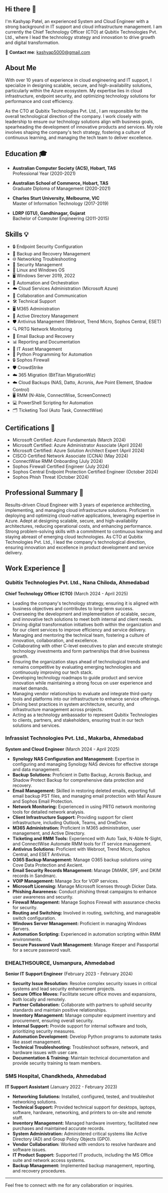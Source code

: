 ## Hi there 👋

I'm Kashyap Patel, an experienced System and Cloud Engineer with a strong background in IT support and cloud infrastructure management. I am currently the Chief Technology Officer (CTO) at Qubitix Technologies Pvt. Ltd., where I lead the technology strategy and innovation to drive growth and digital transformation.

📧 **Contact me**: kashyap5000@gmail.com

## About Me

With over 10 years of experience in cloud engineering and IT support, I specialize in designing scalable, secure, and high-availability solutions, particularly within the Azure ecosystem. My expertise lies in cloud infrastructure, endpoint security, and optimizing technology solutions for performance and cost efficiency.

As the CTO at Qubitix Technologies Pvt. Ltd., I am responsible for the overall technological direction of the company. I work closely with leadership to ensure our technology solutions align with business goals, spearheading the development of innovative products and services. My role involves shaping the company's tech strategy, fostering a culture of continuous learning, and managing the tech team to deliver excellence.

## Education 🎓

- **Australian Computer Society (ACS), Hobart, TAS**  
  Professional Year (2020-2021)

- **Australian School of Commerce, Hobart, TAS**  
  Graduate Diploma of Management (2020-2021)

- **Charles Sturt University, Melbourne, VIC**  
  Master of Information Technology (2017-2019)

- **LDRP (GTU), Gandhinagar, Gujarat**  
  Bachelor of Computer Engineering (2011-2015)

## Skills 💡

- 🔒 Endpoint Security Configuration
- 💾 Backup and Recovery Management
- 🌐 Networking Troubleshooting
- 🔐 Security Management
- 🐧 Linux and Windows OS
- 🖥️ Windows Server 2019, 2022
- 🤖 Automation and Orchestration
- ☁️ Cloud Services Administration (Microsoft Azure)
- 🤝 Collaboration and Communication
- 🛠️ Technical Support
- 🖥️ M365 Administration
- 🔧 Active Directory Management
- 🛡️ Antivirus Management (Webroot, Trend Micro, Sophos Central, ESET)
- 🔍 PRTG Network Monitoring
- 📧 Email Backup and Recovery
- 📊 Reporting and Documentation
- 🔄 IT Asset Management
- 🐍 Python Programming for Automation
- 🔒 Sophos Firewall
- 🛡️ CrowdStrike
- ☁️ 365 Migration (BitTitan MigrationWiz)
- ☁️ Cloud Backups (NAS, Datto, Acronis, Ave Point Element, Shadow Control)
- 🖥️ RMM (N-Able, ConnectWise, ScreenConnect)
- 💻 PowerShell Scripting for Automation
- 🗂️ Ticketing Tool (Auto Task, ConnectWise)

## Certifications 📜

- Microsoft Certified: Azure Fundamentals (March 2024)
- Microsoft Certified: Azure Administrator Associate (April 2024)
- Microsoft Certified: Azure Solution Architect Expert (April 2024)
- CISCO Certified Network Associate (CCNA) (May 2024)
- ConnectWise RMM Onboarding (July 2024)
- Sophos Firewall Certified Engineer (July 2024)
- Sophos Central Endpoint Protection Certified Engineer (October 2024)
- Sophos Phish Threat (October 2024)

## Professional Summary 📝

Results-driven Cloud Engineer with 3 years of experience architecting, implementing, and managing cloud infrastructure solutions. Proficient in deploying and optimizing cloud-native applications, leveraging expertise in Azure. Adept at designing scalable, secure, and high-availability architectures, reducing operational costs, and enhancing performance. Strong problem-solving skills with a commitment to continuous learning and staying abreast of emerging cloud technologies. As CTO at Qubitix Technologies Pvt. Ltd., I lead the company's technological direction, ensuring innovation and excellence in product development and service delivery.

## Work Experience 💼

### Qubitix Technologies Pvt. Ltd., Nana Chiloda, Ahmedabad  
**Chief Technology Officer (CTO)** (March 2024 - April 2025)

- Leading the company's technology strategy, ensuring it is aligned with business objectives and contributes to long-term success.
- Overseeing the development and implementation of scalable, secure, and innovative tech solutions to meet both internal and client needs.
- Driving digital transformation initiatives both within the organization and for our client services to improve efficiency and service delivery.
- Managing and mentoring the technical team, fostering a culture of innovation, collaboration, and excellence.
- Collaborating with other C-level executives to plan and execute strategic technology investments and form partnerships that drive business growth.
- Ensuring the organization stays ahead of technological trends and remains competitive by evaluating emerging technologies and continuously improving our tech stack.
- Developing technology roadmaps to guide product and service innovation while maintaining a strong focus on user experience and market demands.
- Managing vendor relationships to evaluate and integrate third-party tools and platforms into our infrastructure to enhance service offerings.
- Driving best practices in system architecture, security, and infrastructure management across projects.
- Acting as a technology ambassador to represent Qubitix Technologies to clients, partners, and stakeholders, ensuring trust in our tech solutions and services.


### Infrassist Technologies Pvt. Ltd., Makarba, Ahmedabad  
**System and Cloud Engineer** (March 2024 - April 2025)

- **Synology NAS Configuration and Management:** Expertise in configuring and managing Synology NAS devices for effective storage and data management.
- **Backup Solutions:** Proficient in Datto Backup, Acronis Backup, and Shadow Protect Backup for comprehensive data protection and recovery.
- **Email Management:** Skilled in restoring deleted emails, exporting full email backup PST files, and managing email protection with Mail Assure and Sophos Email Protection.
- **Network Monitoring:** Experienced in using PRTG network monitoring tools for detailed network analysis.
- **Client Infrastructure Support:** Providing support for client infrastructure, including Outlook, Teams, and OneDrive.
- **M365 Administration:** Proficient in M365 administration, user management, and Active Directory.
- **Ticketing and RMM Tools:** Experienced with Auto Task, N-Able N-Sight, and ConnectWise Automate RMM tools for IT service management.
- **Antivirus Solutions:** Proficient with Webroot, Trend Micro, Sophos Central, and ESET Antivirus.
- **O365 Backup Management:** Manage O365 backup solutions using Cove Data Protection and Axcient.
- **Email Security Records Management:** Manage DMARK, SPF, and DKIM records in Sandmarc.
- **VOIP Management:** Manage 3cx for VOIP services.
- **Microsoft Licensing:** Manage Microsoft licenses through Dicker Data.
- **Phishing Awareness:** Conduct phishing threat campaigns to enhance user awareness and security.
- **Firewall Management:** Manage Sophos Firewall with assurance checks for security.
- **Routing and Switching:** Involved in routing, switching, and manageable switch configuration.
- **Windows Server Management:** Proficient in managing Windows Servers.
- **Automation Scripting:** Experienced in automation scripting within RMM environments.
- **Secure Password Vault Management:** Manage Keeper and Passportal for a secure password vault.


### EHEALTHSOURCE, Usmanpura, Ahmedabad  
**Senior IT Support Engineer** (February 2023 - February 2024)

- **Security Issue Resolution:** Resolve complex security issues in critical systems and lead security enhancement projects.
- **Secure Office Moves:** Facilitate secure office moves and expansions, both locally and remotely.
- **Partner Collaboration:** Collaborate with partners to uphold security standards and maintain positive relationships.
- **Inventory Management:** Manage computer equipment inventory and procurement, ensuring overall security.
- **Internal Support:** Provide support for internal software and tools, prioritizing security measures.
- **Automation Development:** Develop Python programs to automate tasks like asset management.
- **Technical Troubleshooting:** Troubleshoot software, network, and hardware issues with user care.
- **Documentation & Training:** Maintain technical documentation and provide security training to team members.


### SMS Hospital, Chandkheda, Ahmedabad  
**IT Support Assistant** (January 2022 - February 2023)

- **Networking Solutions:** Installed, configured, tested, and troubleshot networking solutions.
- **Technical Support:** Provided technical support for desktops, laptops, software, hardware, networking, and printers to on-site and remote staff.
- **Inventory Management:** Managed hardware inventory, facilitated new purchases and maintained accurate records.
- **System Administration:** Administered critical systems like Active Directory (AD) and Group Policy Objects (GPO).
- **Vendor Collaboration:** Worked with vendors to resolve hardware and software issues.
- **IT Product Support:** Supported IT products, including the MS Office suite and network access systems.
- **Backup Management:** Implemented backup management, reporting, and recovery procedures.

---

Feel free to connect with me for any collaboration or inquiries.
